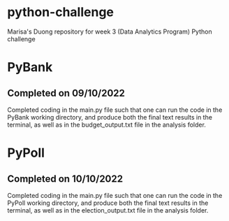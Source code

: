 # python-challenge
Marisa's Duong repository for week 3 (Data Analytics Program) Python challenge

# PyBank
## Completed on 09/10/2022
Completed coding in the main.py file such that one can run the code in the PyBank working directory, and produce both the final text results in the terminal, as well as in the budget_output.txt file in the analysis folder.

# PyPoll
## Completed on 10/10/2022
Completed coding in the main.py file such that one can run the code in the PyPoll working directory, and produce both the final text results in the terminal, as well as in the election_output.txt file in the analysis folder.